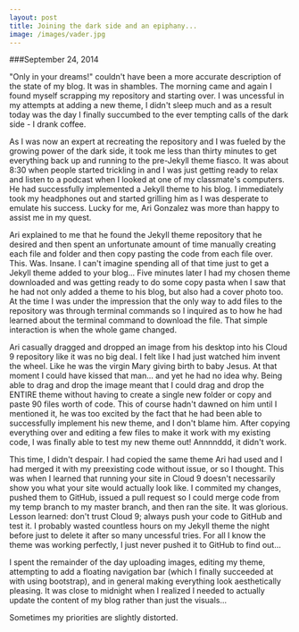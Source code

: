 ```yaml
---
layout: post
title: Joining the dark side and an epiphany...
image: /images/vader.jpg
---
```


###September 24, 2014

"Only in your dreams!" couldn't have been a more accurate description of the state of my blog. It was in shambles. The morning came and again I found myself scrapping my repository and starting over. I was uncessful in my attempts at adding a new theme, I didn't sleep much and as a result today was the day I finally succumbed to the ever tempting calls of the dark side - I drank coffee.

As I was now an expert at recreating the repository and I was fueled by the growing power of the dark side, it took me less than thirty minutes to get everything back up and running to the pre-Jekyll theme fiasco. It was about 8:30 when people started trickling in and I was just getting ready to relax and listen to a podcast when I looked at one of my classmate's computers. He had successfully implemented a Jekyll theme to his blog. I immediately took my headphones out and started grilling him as I was desperate to emulate his success. Lucky for me, Ari Gonzalez was more than happy to assist me in my quest.

Ari explained to me that he found the Jekyll theme repository that he desired and then spent an unfortunate amount of time manually creating each file and folder and then copy pasting the code from each file over. This. Was. Insane. I can't imagine spending all of that time just to get a Jekyll theme added to your blog... Five minutes later I had my chosen theme downloaded and was getting ready to do some copy pasta when I saw that he had not only added a theme to his blog, but also had a cover photo too. At the time I was under the impression that the only way to add files to the repository was through terminal commands so I inquired as to how he had learned about the terminal command to download the file. That simple interaction is when the whole game changed.

Ari casually dragged and dropped an image from his desktop into his Cloud 9 repository like it was no big deal. I felt like I had just watched him invent the wheel. Like he was the virgin Mary giving birth to baby Jesus. At that moment I could have kissed that man... and yet he had no idea why. Being able to drag and drop the image meant that I could drag and drop the ENTIRE theme without having to create a single new folder or copy and paste 90 files worth of code. This of course hadn't dawned on him until I mentioned it, he was too excited by the fact that he had been able to successfully implement his new theme, and I don't blame him. After copying everything over and editing a few files to make it work with my existing code, I was finally able to test my new theme out! Annnnddd, it didn't work.

This time, I didn't despair. I had copied the same theme Ari had used and I had merged it with my preexisting code without issue, or so I thought. This was when I learned that running your site in Cloud 9 doesn't necessarily show you what your site would actually look like. I commited my changes, pushed them to GitHub, issued a pull request so I could merge code from my temp branch to my master branch, and then ran the site. It was glorious. Lesson learned: don't trust Cloud 9; always push your code to GitHub and test it. I probably wasted countless hours on my Jekyll theme the night before just to delete it after so many uncessful tries. For all I know the theme was working perfectly, I just never pushed it to GitHub to find out...

I spent the remainder of the day uploading images, editing my theme, attempting to add a floating navigation bar (which I finally succeeded at with using bootstrap), and in general making everything look aesthetically pleasing. It was close to midnight when I realized I needed to actually update the content of my blog rather than just the visuals...

Sometimes my priorities are slightly distorted.
